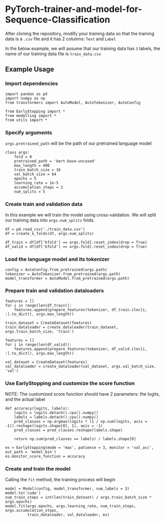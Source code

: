 # PyTorch-trainer-and-model-for-Sequence-Classification

After cloning the repository, modify your training data so that the training data is a ```.csv``` file and it has 2 columns: ```Text``` and ```Label```

In the below example, we will assume that our training data has ```3``` labels, the name of our training data file is ```train_data.csv```

## Example Usage

### Import dependencies
```
import pandas as pd
import numpy as np
from transformers import AutoModel, AutoTokenizer, AutoConfig

from EarlyStopping import *
from modelling import *
from utils import *
```
### Specify arguments
```args.pretrained_path``` will be the path of our pretrained language model
```
class args:
    fold = 0
    pretrained_path = 'bert-base-uncased'
    max_length = 400
    train_batch_size = 16
    val_batch_size = 64
    epochs = 5
    learning_rate = 1e-5
    accumulation_steps = 2
    num_splits = 5
``` 
### Create train and validation data
In this example we will train the model using cross-validation. We will split our training data into ```args.num_splits``` folds.
```
df = pd.read_csv('./train_data.csv')
df = create_k_folds(df, args.num_splits)

df_train = df[df['kfold'] == args.fold].reset_index(drop = True)
df_valid = df[df['kfold'] == args.fold].reset_index(drop = True)
```
### Load the language model and its tokenizer 
```
config = AutoConfig.from_pretrained(args.path)
tokenizer = AutoTokenizer.from_pretrained(args.path)
model_transformer = AutoModel.from_pretrained(args.path)
```
### Prepare train and validation dataloaders
```
features = []
for i in range(len(df_train)):
    features.append(prepare_features(tokenizer, df_train.iloc[i, :].to_dict(), args.max_length))
    
train_dataset = CreateDataset(features)
train_dataloader = create_dataloader(train_dataset, args.train_batch_size, 'train')

features = []
for i in range(len(df_valid)):
    features.append(prepare_features(tokenizer, df_valid.iloc[i, :].to_dict(), args.max_length))
    
val_dataset = CreateDataset(features)
val_dataloader = create_dataloader(val_dataset, args.val_batch_size, 'val')
```
### Use EarlyStopping and customize the score function
NOTE: The customized score function should have 2 parameters: the logits, and the actual label
```
def accuracy(logits, labels):
    logits = logits.detach().cpu().numpy()
    labels = labels.detach().cpu().numpy()
    pred_classes = np.argmax(logits * (1 / np.sum(logits, axis = -1)).reshape(logits.shape[0], 1), axis = -1)
    pred_classes = pred_classes.reshape(labels.shape)
    
    return np.sum(pred_classes == labels) / labels.shape[0]

es = EarlyStopping(mode = 'max', patience = 3, monitor = 'val_acc', out_path = 'model.bin')
es.monitor_score_function = accuracy
```
### Create and train the model
Calling the ```fit``` method, the training process will begin
```
model = Model(config, model_transformer, num_labels = 3)
model.to('cuda')
num_train_steps = int(len(train_dataset) / args.train_batch_size * args.epochs)
model.fit(args.epochs, args.learning_rate, num_train_steps, args.accumulation_steps, 
          train_dataloader, val_dataloader, es)
```



